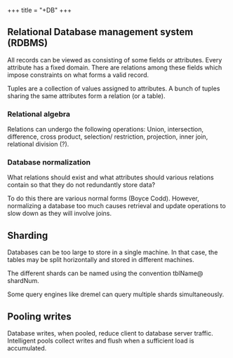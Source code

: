 +++
title = "+DB"
+++

## Relational Database management system (RDBMS)
All records can be viewed as consisting of some fields or attributes.  Every attribute has a fixed domain. There are relations among these fields which impose constraints on what forms a valid record.

Tuples are a collection of values assigned to attributes. A bunch of tuples sharing the same attributes form a relation (or a table).

### Relational algebra
Relations can undergo the following operations: Union, intersection, difference, cross product, selection/ restriction, projection, inner join, relational division (?).

### Database normalization
What relations should exist and what attributes should various relations contain so that they do not redundantly store data?

To do this there are various normal forms (Boyce Codd). However, normalizing a database too much causes retrieval and update operations to slow down as they will involve joins.

## Sharding
Databases can be too large to store in a single machine. In that case, the tables may be split horizontally and stored in different machines.

The different shards can be named using the convention tblName\@ shardNum.

Some query engines like dremel can query multiple shards simultaneously.

## Pooling writes
Database writes, when pooled, reduce client to database server traffic. Intelligent pools collect writes and flush when a sufficient load is accumulated.
